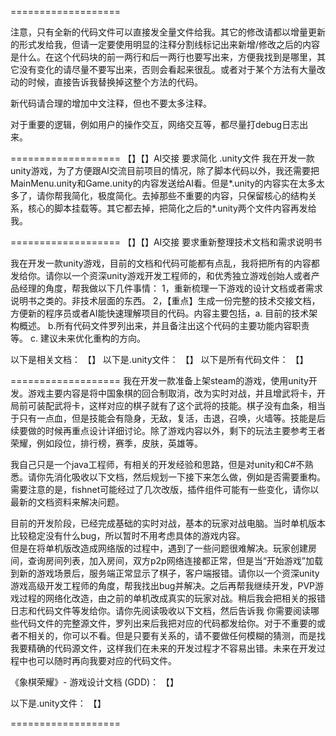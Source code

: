 
===================

注意，只有全新的代码文件可以直接发全量文件给我。其它的修改请都以增量更新的形式发给我，但请一定要使用明显的注释分割线标记出来新增/修改之后的内容是什么。在这个代码块的前一两行和后一两行也要写出来，方便我找到是哪里，其它没有变化的请尽量不要写出来，否则会看起来很乱。或者对于某个方法有大量改动的时候，直接告诉我替换掉这整个方法的代码。

新代码请合理的增加中文注释，但也不要太多注释。

对于重要的逻辑，例如用户的操作交互，网络交互等，都尽量打debug日志出来。


===================
【】【】AI交接   要求简化 .unity文件
我在开发一款unity游戏，为了方便跟AI交流目前项目的情况，除了脚本代码以外，我还需要把MainMenu.unity和Game.unity的内容发送给AI看。但是*.unity的内容实在太多太多了，请你帮我简化，极度简化。去掉那些不重要的内容，只保留核心的结构关系，核心的脚本挂载等。其它都去掉，把简化之后的*.unity两个文件内容再发给我。


===================
【】【】AI交接  要求重新整理技术文档和需求说明书

我在开发一款unity游戏，目前的文档和代码可能都有点乱，我将把所有的内容都发给你。请你以一个资深unity游戏开发工程师的，和优秀独立游戏创始人或者产品经理的角度，帮我做以下几件事情：
1，重新梳理一下游戏的设计文档或者需求说明书之类的。非技术层面的东西。
2，【重点】生成一份完整的技术交接文档，方便新的程序员或者AI能快速理解项目的代码。内容主要包括，a. 目前的技术架构概述。 b.所有代码文件罗列出来，并且备注出这个代码的主要功能内容职责等。 c. 建议未来优化重构的方向。

以下是相关文档：
【】
以下是.unity文件：
【】
以下是所有代码文件：
【】


===================
我在开发一款准备上架steam的游戏，使用unity开发。游戏主要内容是将中国象棋的回合制取消，改为实时对战，并且增武将卡，开局前可装配武将卡，这样对应的棋子就有了这个武将的技能。棋子没有血条，相当于只有一点血，但是技能会有隐身，无敌，复活，击退，召唤，火墙等。技能是后续要做的时候再重点设计详细讨论。除了游戏内容以外，剩下的玩法主要参考王者荣耀，例如段位，排行榜，赛季，皮肤，英雄等。

我自己只是一个java工程师，有相关的开发经验和思路，但是对unity和C#不熟悉。请你先消化吸收以下文档，然后规划一下接下来怎么做，例如是否需要重构。需要注意的是，fishnet可能经过了几次改版，插件组件可能有一些变化，请你以最新的文档资料来解决问题。

目前的开发阶段，已经完成基础的实时对战，基本的玩家对战电脑。当时单机版本比较稳定没有什么bug，所以暂时不用考虑具体的游戏内容。  
但是在将单机版改造成网络版的过程中，遇到了一些问题很难解决。玩家创建房间，查询房间列表，加入房间，双方p2p网络连接都正常，但是当“开始游戏”加载到新的游戏场景后，服务端正常显示了棋子，客户端报错。请你以一个资深unity游戏高级开发工程师的角度，帮我找出bug并解决。之后再帮我继续开发，PVP游戏过程的网络化改造，由之前的单机改成真实的玩家对战。稍后我会把相关的报错日志和代码文件等发给你。请你先阅读吸收以下文档，然后告诉我 你需要阅读哪些代码文件的完整源文件，罗列出来后我把对应的代码都发给你。对于不重要的或者不相关的，你可以不看。但是只要有关系的，请不要做任何模糊的猜测，而是找我要精确的代码源文件，这样我们在未来的开发过程才不容易出错。未来在开发过程中也可以随时再向我要对应的代码文件。

《象棋荣耀》- 游戏设计文档 (GDD)：
【】

以下是.unity文件：
【】



===================